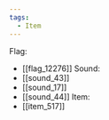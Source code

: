 ```yaml
---
tags:
  - Item
---
```

Flag:
- [[flag_12276]]
Sound:
- [[sound_43]]
- [[sound_17]]
- [[sound_44]]
Item:
- [[item_517]]
